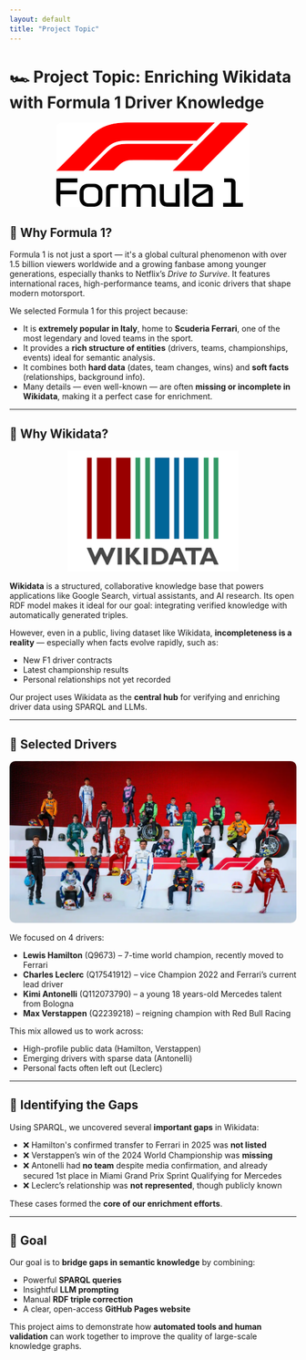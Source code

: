 ```yaml
---
layout: default
title: "Project Topic"
---
```


# 🏎️ Project Topic: Enriching Wikidata with Formula 1 Driver Knowledge

<div style="text-align: center;">
  <img src="assets/images/f1-header.jpg" alt="Formula 1" style="max-width: 100%; border-radius: 10px;">
</div>

## 🎯 Why Formula 1?

Formula 1 is not just a sport — it's a global cultural phenomenon with over 1.5 billion viewers worldwide and a growing fanbase among younger generations, especially thanks to Netflix’s *Drive to Survive*. It features international races, high-performance teams, and iconic drivers that shape modern motorsport.

We selected Formula 1 for this project because:

- It is **extremely popular in Italy**, home to **Scuderia Ferrari**, one of the most legendary and loved teams in the sport.
- It provides a **rich structure of entities** (drivers, teams, championships, events) ideal for semantic analysis.
- It combines both **hard data** (dates, team changes, wins) and **soft facts** (relationships, background info).
- Many details — even well-known — are often **missing or incomplete in Wikidata**, making it a perfect case for enrichment.

---

## 🧠 Why Wikidata?

<div style="text-align: center;">
  <img src="assets/images/wikidata-logo.png" alt="Wikidata" width="300">
</div>

**Wikidata** is a structured, collaborative knowledge base that powers applications like Google Search, virtual assistants, and AI research. Its open RDF model makes it ideal for our goal: integrating verified knowledge with automatically generated triples.

However, even in a public, living dataset like Wikidata, **incompleteness is a reality** — especially when facts evolve rapidly, such as:
- New F1 driver contracts
- Latest championship results
- Personal relationships not yet recorded

Our project uses Wikidata as the **central hub** for verifying and enriching driver data using SPARQL and LLMs.

---

## 👤 Selected Drivers

<div style="text-align: center;">
  <img src="assets/images/f1-grid.jpg" alt="F1 drivers" style="max-width: 100%; border-radius: 10px;">
</div>

We focused on 4 drivers:

- **Lewis Hamilton** (Q9673) – 7-time world champion, recently moved to Ferrari
- **Charles Leclerc** (Q17541912) – vice Champion 2022 and Ferrari’s current lead driver
- **Kimi Antonelli** (Q112073790) – a young 18 years-old Mercedes talent from Bologna
- **Max Verstappen** (Q2239218) – reigning champion with Red Bull Racing

This mix allowed us to work across:
- High-profile public data (Hamilton, Verstappen)
- Emerging drivers with sparse data (Antonelli)
- Personal facts often left out (Leclerc)

---

## 🧩 Identifying the Gaps

Using SPARQL, we uncovered several **important gaps** in Wikidata:

- ❌ Hamilton's confirmed transfer to Ferrari in 2025 was **not listed**
- ❌ Verstappen’s win of the 2024 World Championship was **missing**
- ❌ Antonelli had **no team** despite media confirmation, and already secured 1st place in Miami Grand Prix Sprint Qualifying for Mercedes
- ❌ Leclerc’s relationship was **not represented**, though publicly known

These cases formed the **core of our enrichment efforts**.

---

## 📌 Goal

Our goal is to **bridge gaps in semantic knowledge** by combining:

- Powerful **SPARQL queries**
- Insightful **LLM prompting**
- Manual **RDF triple correction**
- A clear, open-access **GitHub Pages website**

This project aims to demonstrate how **automated tools and human validation** can work together to improve the quality of large-scale knowledge graphs.
